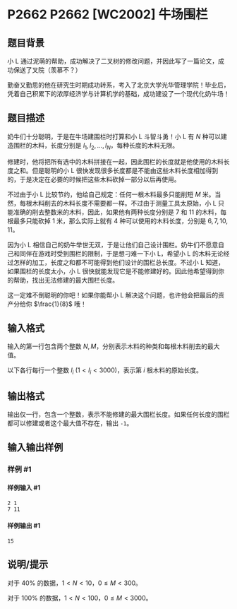 # P2662 P2662 [WC2002] 牛场围栏

## 题目背景

小 L 通过泥萌的帮助，成功解决了二叉树的修改问题，并因此写了一篇论文，成功保送了叉院（羡慕不？）

勤奋又勤思的他在研究生时期成功转系，考入了北京大学光华管理学院！毕业后，凭着自己积累下的浓厚经济学与计算机学的基础，成功建设了一个现代化奶牛场！

## 题目描述

奶牛们十分聪明，于是在牛场建围栏时打算和小 L 斗智斗勇！小 L 有 $N$ 种可以建造围栏的木料，长度分别是 $l_1,l_2,\dots,l_N$，每种长度的木料无限。

修建时，他将把所有选中的木料拼接在一起，因此围栏的长度就是他使用的木料长度之和。但是聪明的小 L 很快发现很多长度都是不能由这些木料长度相加得到的，于是决定在必要的时候把这些木料砍掉一部分以后再使用。

不过由于小 L 比较节约，他给自己规定：任何一根木料最多只能削短 $M$ 米。当然，每根木料削去的木料长度不需要都一样。不过由于测量工具太原始，小 L 只能准确的削去整数米的木料，因此，如果他有两种长度分别是 $7$ 和 $11$ 的木料，每根最多只能砍掉 $1$ 米，那么实际上就有 $4$ 种可以使用的木料长度，分别是 $6,7,10,11$。        

因为小 L 相信自己的奶牛举世无双，于是让他们自己设计围栏。奶牛们不愿意自己和同伴在游戏时受到围栏的限制，于是想刁难一下小 L，希望小 L 的木料无论经过怎样的加工，长度之和都不可能得到他们设计的围栏总长度。不过小 L 知道，如果围栏的长度太小，小 L 很快就能发现它是不能修建好的。因此他希望得到你的帮助，找出无法修建的最大围栏长度。

这一定难不倒聪明的你吧！如果你能帮小 L 解决这个问题，也许他会把最后的资产分给你 $\frac{1}{8}$ 哦！

## 输入格式

输入的第一行包含两个整数 $N,M$，分别表示木料的种类和每根木料削去的最大值。

以下各行每行一个整数 $l_i\ (1<l_i<3000)$，表示第 $i$ 根木料的原始长度。

## 输出格式

输出仅一行，包含一个整数，表示不能修建的最大围栏长度。如果任何长度的围栏都可以修建或者这个最大值不存在，输出 `-1`。

## 输入输出样例

### 样例 #1

#### 样例输入 #1

```
2 1
7 11
```

#### 样例输出 #1

```
15
```

## 说明/提示

对于 $40 \%$ 的数据，$1<N<10$，$0\le M<300$。

对于 $100 \%$ 的数据，$1<N<100$，$0\le M<3000$。
